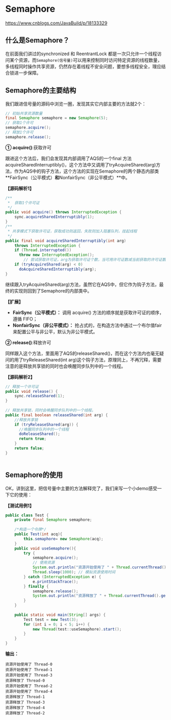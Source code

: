 
# Semaphore
https://www.cnblogs.com/JavaBuild/p/18133329

## 什么是Semaphore？


在前面我们讲过的synchronized 和 ReentrantLock 都是一次只允许一个线程访问某个资源，而`Semaphore(信号量)`可以用来控制同时访问特定资源的线程数量，多线程同时操作共享资源，仍然存在着线程不安全问题，要想多线程安全，理应结合锁进一步保障。


## Semaphore的主要结构


我们跟进信号量的源码中浏览一圈，发现其实它内部主要的方法就2个：

```java
// 初始共享资源数量
final Semaphore semaphore = new Semaphore(5);
// 获取1个许可
semaphore.acquire();
// 释放1个许可
semaphore.release();
```


**① acquire()**:获取许可


跟进这个方法后，我们会发现其内部调用了AQS的一个final 方法acquireSharedInterruptibly()，这个方法中又调用了tryAcquireShared(arg)方法，作为AQS中的钩子方法，这个方法的实现在Semaphore的两个静态内部类**FairSync（公平模式）**和**NonfairSync（非公平模式）**中。


**【源码解析1】**


```java
/**
 *  获取1个许可证
 */
public void acquire() throws InterruptedException {
    sync.acquireSharedInterruptibly(1);
}
/**
 * 共享模式下获取许可证，获取成功则返回，失败则加入阻塞队列，挂起线程
 */
public final void acquireSharedInterruptibly(int arg)
    throws InterruptedException {
    if (Thread.interrupted())
      throw new InterruptedException();
        // 尝试获取许可证，arg为获取许可证个数，当可用许可证数减当前获取的许可证数结果小于0,则创建一个节点加入阻塞队列，挂起当前线程。
    if (tryAcquireShared(arg) < 0)
      doAcquireSharedInterruptibly(arg);
}
```

继续跟入tryAcquireShared(arg)方法，虽然它在AQS中，但它作为钩子方法，最终的实现则回到了Semaphore的内部类中。


**【扩展】**


* **FairSync（公平模式）：** 调用 acquire() 方法的顺序就是获取许可证的顺序，遵循 FIFO；    
* **NonfairSync（非公平模式）：** 抢占式的，在构造方法中通过一个布尔值fair来配置公平与非公平，默认为非公平模式。


**② release()**:释放许可


同样跟入这个方法，里面用了AQS的releaseShared()，而在这个方法内也毫无疑问的用了tryReleaseShared(int arg)这个钩子方法，原理同上，不再冗释，需要注意的是释放共享锁的同时也会唤醒同步队列中的一个线程。


**【源码解析2】**


```java
// 释放一个许可证
public void release() {
    sync.releaseShared(1);
}
 
// 释放共享锁，同时会唤醒同步队列中的一个线程。
public final boolean releaseShared(int arg) {
    //释放共享锁
    if (tryReleaseShared(arg)) {
      //唤醒同步队列中的一个线程
      doReleaseShared();
      return true;
    }
    return false;
}
 
```


## Semaphore的使用


OK，讲到这里，把信号量中主要的方法解释完了，我们来写一个小demo感受一下它的使用：


**【测试用例1】**


```java
public class Test {
    private final Semaphore semaphore;
 
    /*构造一个令牌*/
    public Test(int acq){
        this.semaphore= new Semaphore(acq);
    }
    public void useSemaphore(){
        try {
            semaphore.acquire();
            // 使用资源
            System.out.println("资源开始使用了 " + Thread.currentThread().getName());
            Thread.sleep(1000); // 模拟资源使用时间
        } catch (InterruptedException e) {
            e.printStackTrace();
        } finally {
            semaphore.release();
            System.out.println("资源释放了 " + Thread.currentThread().getName());
        }
    }
 
    public static void main(String[] args) {
        Test test = new Test(3);
        for (int i = 0; i < 5; i++) {
            new Thread(test::useSemaphore).start();
        }
    }
}
```

**输出：**

```
资源开始使用了 Thread-0
资源开始使用了 Thread-1
资源开始使用了 Thread-3
资源释放了 Thread-0
资源开始使用了 Thread-2
资源开始使用了 Thread-4
资源释放了 Thread-1
资源释放了 Thread-3
资源释放了 Thread-4
资源释放了 Thread-2
```




